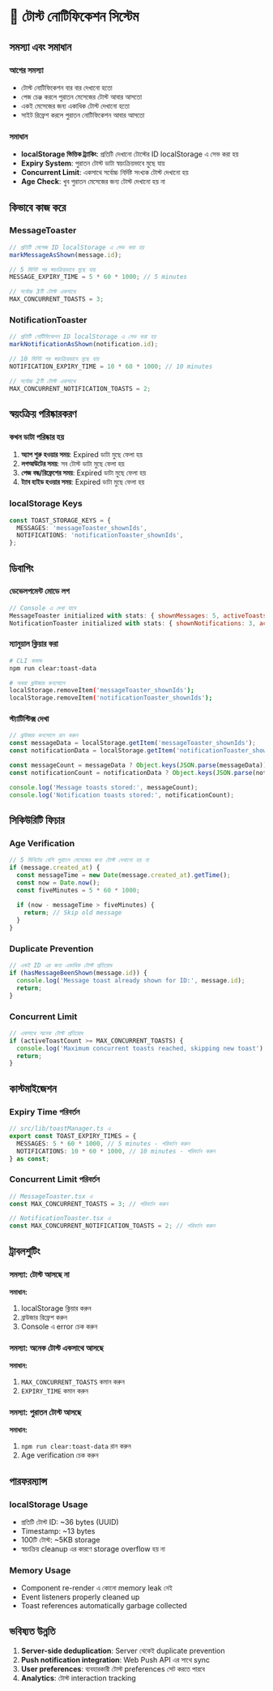 # 🔔 টোস্ট নোটিফিকেশন সিস্টেম

## সমস্যা এবং সমাধান

### আগের সমস্যা
- টোস্ট নোটিফিকেশন বার বার দেখানো হতো
- পেজ চেঞ্জ করলে পুরাতন মেসেজের টোস্ট আবার আসতো
- একই মেসেজের জন্য একাধিক টোস্ট দেখানো হতো
- সাইট রিফ্রেশ করলে পুরাতন নোটিফিকেশন আবার আসতো

### সমাধান
- **localStorage ভিত্তিক ট্র্যাকিং**: প্রতিটি দেখানো টোস্টের ID localStorage এ সেভ করা হয়
- **Expiry System**: পুরাতন টোস্ট ডাটা স্বয়ংক্রিয়ভাবে মুছে যায়
- **Concurrent Limit**: একসাথে সর্বোচ্চ নির্দিষ্ট সংখ্যক টোস্ট দেখানো হয়
- **Age Check**: খুব পুরাতন মেসেজের জন্য টোস্ট দেখানো হয় না

## কিভাবে কাজ করে

### MessageToaster
```typescript
// প্রতিটি মেসেজ ID localStorage এ সেভ করা হয়
markMessageAsShown(message.id);

// 5 মিনিট পর স্বয়ংক্রিয়ভাবে মুছে যায়
MESSAGE_EXPIRY_TIME = 5 * 60 * 1000; // 5 minutes

// সর্বোচ্চ 3টি টোস্ট একসাথে
MAX_CONCURRENT_TOASTS = 3;
```

### NotificationToaster
```typescript
// প্রতিটি নোটিফিকেশন ID localStorage এ সেভ করা হয়
markNotificationAsShown(notification.id);

// 10 মিনিট পর স্বয়ংক্রিয়ভাবে মুছে যায়
NOTIFICATION_EXPIRY_TIME = 10 * 60 * 1000; // 10 minutes

// সর্বোচ্চ 2টি টোস্ট একসাথে
MAX_CONCURRENT_NOTIFICATION_TOASTS = 2;
```

## স্বয়ংক্রিয় পরিষ্কারকরণ

### কখন ডাটা পরিষ্কার হয়
1. **অ্যাপ শুরু হওয়ার সময়**: Expired ডাটা মুছে ফেলা হয়
2. **লগআউটের সময়**: সব টোস্ট ডাটা মুছে ফেলা হয়
3. **পেজ বন্ধ/রিফ্রেশের সময়**: Expired ডাটা মুছে ফেলা হয়
4. **ট্যাব হাইড হওয়ার সময়**: Expired ডাটা মুছে ফেলা হয়

### localStorage Keys
```typescript
const TOAST_STORAGE_KEYS = {
  MESSAGES: 'messageToaster_shownIds',
  NOTIFICATIONS: 'notificationToaster_shownIds',
};
```

## ডিবাগিং

### ডেভেলপমেন্ট মোডে লগ
```javascript
// Console এ দেখা যাবে
MessageToaster initialized with stats: { shownMessages: 5, activeToasts: 0 }
NotificationToaster initialized with stats: { shownNotifications: 3, activeToasts: 0 }
```

### ম্যানুয়াল ক্লিয়ার করা
```bash
# CLI কমান্ড
npm run clear:toast-data

# অথবা ব্রাউজার কনসোলে
localStorage.removeItem('messageToaster_shownIds');
localStorage.removeItem('notificationToaster_shownIds');
```

### স্ট্যাটিস্টিক্স দেখা
```javascript
// ব্রাউজার কনসোলে রান করুন
const messageData = localStorage.getItem('messageToaster_shownIds');
const notificationData = localStorage.getItem('notificationToaster_shownIds');

const messageCount = messageData ? Object.keys(JSON.parse(messageData)).length : 0;
const notificationCount = notificationData ? Object.keys(JSON.parse(notificationData)).length : 0;

console.log('Message toasts stored:', messageCount);
console.log('Notification toasts stored:', notificationCount);
```

## সিকিউরিটি ফিচার

### Age Verification
```typescript
// 5 মিনিটের বেশি পুরাতন মেসেজের জন্য টোস্ট দেখানো হয় না
if (message.created_at) {
  const messageTime = new Date(message.created_at).getTime();
  const now = Date.now();
  const fiveMinutes = 5 * 60 * 1000;
  
  if (now - messageTime > fiveMinutes) {
    return; // Skip old message
  }
}
```

### Duplicate Prevention
```typescript
// একই ID এর জন্য একাধিক টোস্ট প্রতিরোধ
if (hasMessageBeenShown(message.id)) {
  console.log('Message toast already shown for ID:', message.id);
  return;
}
```

### Concurrent Limit
```typescript
// একসাথে অনেক টোস্ট প্রতিরোধ
if (activeToastCount >= MAX_CONCURRENT_TOASTS) {
  console.log('Maximum concurrent toasts reached, skipping new toast');
  return;
}
```

## কাস্টমাইজেশন

### Expiry Time পরিবর্তন
```typescript
// src/lib/toastManager.ts এ
export const TOAST_EXPIRY_TIMES = {
  MESSAGES: 5 * 60 * 1000, // 5 minutes - পরিবর্তন করুন
  NOTIFICATIONS: 10 * 60 * 1000, // 10 minutes - পরিবর্তন করুন
} as const;
```

### Concurrent Limit পরিবর্তন
```typescript
// MessageToaster.tsx এ
const MAX_CONCURRENT_TOASTS = 3; // পরিবর্তন করুন

// NotificationToaster.tsx এ
const MAX_CONCURRENT_NOTIFICATION_TOASTS = 2; // পরিবর্তন করুন
```

## ট্রাবলশুটিং

### সমস্যা: টোস্ট আসছে না
**সমাধান:**
1. localStorage ক্লিয়ার করুন
2. ব্রাউজার রিফ্রেশ করুন
3. Console এ error চেক করুন

### সমস্যা: অনেক টোস্ট একসাথে আসছে
**সমাধান:**
1. `MAX_CONCURRENT_TOASTS` কমান করুন
2. `EXPIRY_TIME` কমান করুন

### সমস্যা: পুরাতন টোস্ট আসছে
**সমাধান:**
1. `npm run clear:toast-data` রান করুন
2. Age verification চেক করুন

## পারফরম্যান্স

### localStorage Usage
- প্রতিটি টোস্ট ID: ~36 bytes (UUID)
- Timestamp: ~13 bytes
- 100টি টোস্ট: ~5KB storage
- স্বয়ংক্রিয় cleanup এর কারণে storage overflow হয় না

### Memory Usage
- Component re-render এ কোনো memory leak নেই
- Event listeners properly cleaned up
- Toast references automatically garbage collected

## ভবিষ্যত উন্নতি

1. **Server-side deduplication**: Server থেকেই duplicate prevention
2. **Push notification integration**: Web Push API এর সাথে sync
3. **User preferences**: ব্যবহারকারী টোস্ট preferences সেট করতে পারবে
4. **Analytics**: টোস্ট interaction tracking